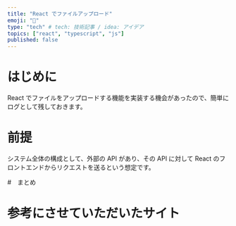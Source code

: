 ```yaml
---
title: "React でファイルアップロード"
emoji: "📘"
type: "tech" # tech: 技術記事 / idea: アイデア
topics: ["react", "typescript", "js"]
published: false
---
```

# はじめに

React でファイルをアップロードする機能を実装する機会があったので、簡単にログとして残しておきます。

# 前提

システム全体の構成として、外部の API があり、その API に対して React のフロントエンドからリクエストを送るという想定です。



#　まとめ


# 参考にさせていただいたサイト
